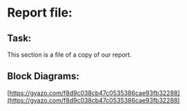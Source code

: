 # Report file:

## Task:
This section is a file of a copy of our report.

## Block Diagrams:
[https://gyazo.com/f8d9c038cb47c0535386cae93fb32288](https://gyazo.com/f8d9c038cb47c0535386cae93fb32288)
